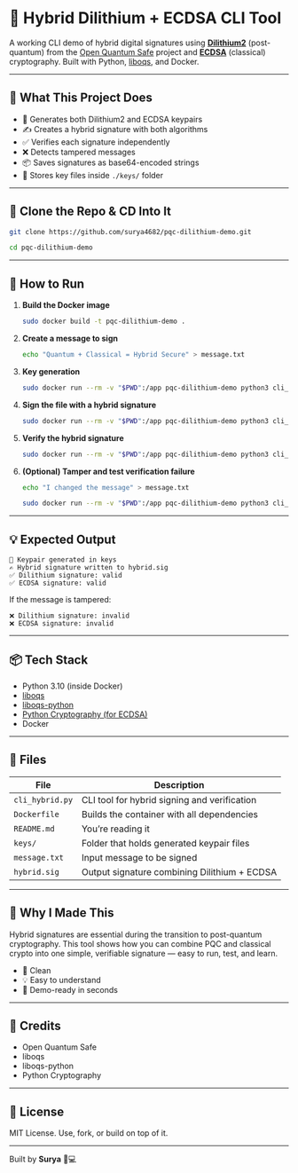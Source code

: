 # 🔐 Hybrid Dilithium + ECDSA CLI Tool

A working CLI demo of hybrid digital signatures using [**Dilithium2**](https://csrc.nist.gov/projects/post-quantum-cryptography) (post-quantum) from the [Open Quantum Safe](https://openquantumsafe.org) project and [**ECDSA**](https://en.wikipedia.org/wiki/Elliptic_Curve_Digital_Signature_Algorithm) (classical) cryptography. Built with Python, [liboqs](https://github.com/open-quantum-safe/liboqs), and Docker.

---

## 🚀 What This Project Does

- 🔐 Generates both Dilithium2 and ECDSA keypairs  
- ✍️ Creates a hybrid signature with both algorithms  
- ✅ Verifies each signature independently  
- ❌ Detects tampered messages  
- 📦 Saves signatures as base64-encoded strings  
- 📂 Stores key files inside `./keys/` folder  

---

## 🧩 Clone the Repo & CD Into It

```bash
git clone https://github.com/surya4682/pqc-dilithium-demo.git
```
```bash
cd pqc-dilithium-demo
```

---

## 🐳 How to Run 

1. **Build the Docker image**  
   ```bash
   sudo docker build -t pqc-dilithium-demo .
   ```

2. **Create a message to sign**  
   ```bash
   echo "Quantum + Classical = Hybrid Secure" > message.txt
   ```

3. **Key generation**  
   ```bash
   sudo docker run --rm -v "$PWD":/app pqc-dilithium-demo python3 cli_hybrid.py gen
   ```

4. **Sign the file with a hybrid signature**  
   ```bash
   sudo docker run --rm -v "$PWD":/app pqc-dilithium-demo python3 cli_hybrid.py sign --in message.txt --out hybrid.sig
   ```

5. **Verify the hybrid signature**  
   ```bash
   sudo docker run --rm -v "$PWD":/app pqc-dilithium-demo python3 cli_hybrid.py verify --in message.txt --sig hybrid.sig --dilithium-pub keys/public_dilithium.bin --ecdsa-pub keys/public_ecdsa.pem
   ```

6. **(Optional) Tamper and test verification failure**  
   ```bash
   echo "I changed the message" > message.txt
   ```
   ```bash
   sudo docker run --rm -v "$PWD":/app pqc-dilithium-demo python3 cli_hybrid.py verify --in message.txt --sig hybrid.sig --dilithium-pub keys/public_dilithium.bin --ecdsa-pub keys/public_ecdsa.pem
   ```
---

## 💡 Expected Output

```
🔐 Keypair generated in keys
✍ Hybrid signature written to hybrid.sig
✅ Dilithium signature: valid
✅ ECDSA signature: valid

```

If the message is tampered:

```
❌ Dilithium signature: invalid
❌ ECDSA signature: invalid

```

---

## 📦 Tech Stack

- Python 3.10 (inside Docker)  
- [liboqs](https://github.com/open-quantum-safe/liboqs)  
- [liboqs-python](https://github.com/open-quantum-safe/liboqs-python)
- [Python Cryptography (for ECDSA)](https://cryptography.io/en/latest/)
- Docker

---

## 📁 Files

| File              | Description                                    |
|-------------------|------------------------------------------------|
| `cli_hybrid.py`   | CLI tool for hybrid signing and verification   |
| `Dockerfile`      | Builds the container with all dependencies     |
| `README.md`       | You’re reading it                              |
| `keys/`           | Folder that holds generated keypair files      |
| `message.txt`     | Input message to be signed                     |
| `hybrid.sig	`    | Output signature combining Dilithium + ECDSA   |

---

## 🧠 Why I Made This

Hybrid signatures are essential during the transition to post-quantum cryptography. This tool shows how you can combine PQC and classical crypto into one simple, verifiable signature — easy to run, test, and learn.

- 🔧 Clean  
- 💡 Easy to understand  
- 🧪 Demo-ready in seconds

---

## 🙌 Credits

- Open Quantum Safe  
- liboqs  
- liboqs-python
- Python Cryptography

---

## 🔗 License

MIT License. Use, fork, or build on top of it.

---

Built by **Surya** 🔐💻
